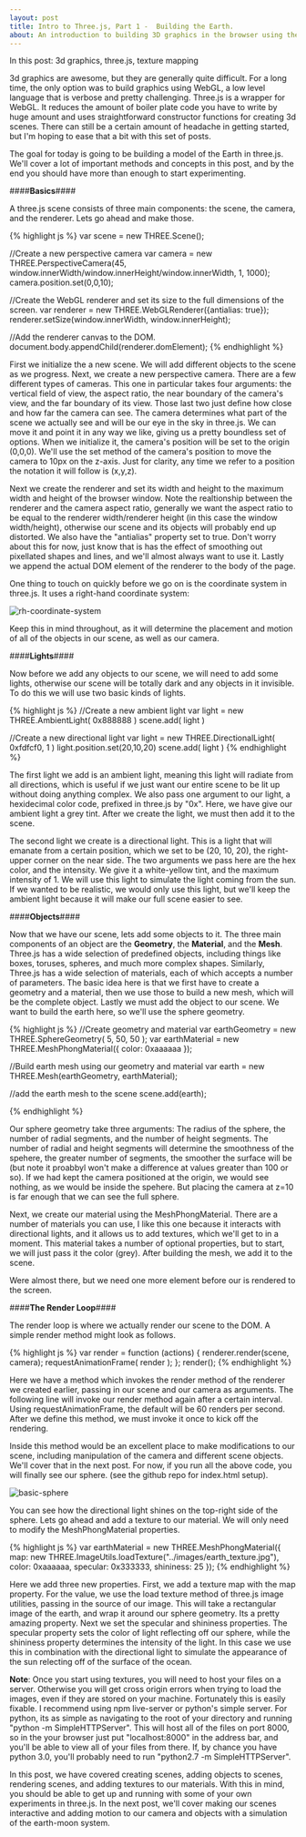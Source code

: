```yaml
---
layout: post
title: Intro to Three.js, Part 1 -  Building the Earth.
about: An introduction to building 3D graphics in the browser using the Three.js JavaScript Library.  We cover the abstractions Three.js makes from WebGL and how to get started building complex graphics.  
---
```


In this post: 3d graphics, three.js, texture mapping

3d graphics are awesome, but they are generally quite difficult.  For a long time, the only option was to build graphics using WebGL, a low level language that is verbose and pretty challenging.  Three.js is a wrapper for WebGL.  It reduces the amount of boiler plate code you have to write by huge amount and uses straightforward constructor functions for creating 3d scenes.  There can still be a certain amount of headache in getting started, but I'm hoping to ease that a bit with this set of posts.

The goal for today is going to be building a model of the Earth in three.js.  We'll cover a lot of important methods and concepts in this post, and by the end you should have more than enough to start experimenting.

####**Basics**####

A three.js scene consists of three main components: the scene, the camera, and the renderer.  Lets go ahead and make those.

{% highlight js %}
var scene = new THREE.Scene();

//Create a new perspective camera
var camera = new THREE.PerspectiveCamera(45, window.innerWidth/window.innerHeight/window.innerWidth, 1, 1000);
camera.position.set(0,0,10);

//Create the WebGL renderer and set its size to the full dimensions of the screen.
var renderer = new THREE.WebGLRenderer({antialias: true});
renderer.setSize(window.innerWidth, window.innerHeight);

//Add the renderer canvas to the DOM.
document.body.appendChild(renderer.domElement);
{% endhighlight %}

First we initialize the a new scene.  We will add different objects to the scene as we progress.  Next, we create a new perspective camera.  There are a few different types of cameras.  This one in particular takes four arguments: the vertical field of view, the aspect ratio, the near boundary of the camera's view, and the far boundary of its view.  Those last two just define how close and how far the camera can see.   The camera determines what part of the scene we actually see and will be our eye in the sky in three.js.  We can move it and point it in any way we like, giving us a pretty boundless set of options.  When we initialize it, the camera's position will be set to the origin (0,0,0).  We'll use the set method of the camera's position to move the camera to 10px on the z-axis. Just for clarity, any time we refer to a position the notation it will follow is (x,y,z). 

Next we create the renderer and set its width and height to the maximum width and height of the browser window.  Note the realtionship between the renderer and the camera aspect ratio, generally we want the aspect ratio to be equal to the renderer width/renderer height (in this case the window width/height), otherwise our scene and its objects will probably end up distorted.  We also have the "antialias" property set to true.  Don't worry about this for now, just know that is has the effect of smoothing out pixellated shapes and lines, and we'll almost always want to use it. Lastly we append the actual DOM element of the renderer to the body of the page.

One thing to touch on quickly before we go on is the coordinate system in three.js.  It uses a right-hand coordinate system:

![rh-coordinate-system](/images/coordinate-axes.png)

Keep this in mind throughout, as it will determine the placement and motion of all of the objects in our scene, as well as our camera.

####**Lights**####

Now before we add any objects to our scene, we will need to add some lights, otherwise our scene will be totally dark and any objects in it invisible. To do this we will use two basic kinds of lights.

{% highlight js %}
//Create a new ambient light
var light = new THREE.AmbientLight( 0x888888 )
scene.add( light )

//Create a new directional light
var light = new THREE.DirectionalLight( 0xfdfcf0, 1 )
light.position.set(20,10,20)
scene.add( light )
{% endhighlight %}

The first light we add is an ambient light, meaning this light will radiate from all directions, which is useful if we just want our entire scene to be lit up without doing anything complex.  We also pass one argument to our light, a hexidecimal color code, prefixed in three.js by "0x".  Here, we have give our ambient light a grey tint.  After we create the light, we must then add it to the scene.

The second light we create is a directional light.  This is a light that will emanate from a certain position, which we set to be (20, 10, 20), the right-upper corner on the near side.  The two arguments we pass here are the hex color, and the intensity.  We give it a white-yellow tint, and the maximum intensity of 1.  We will use this light to simulate the light coming from the sun.  If we wanted to be realistic, we would only use this light, but we'll keep the ambient light because it will make our full scene easier to see.

####**Objects**####

Now that we have our scene, lets add some objects to it.  The three main components of an object are the **Geometry**, the **Material**, and the **Mesh**.  Three.js has a wide selection of predefined objects, including things like boxes, toruses, spheres, and much more complex shapes.  Similarly, Three.js has a wide selection of materials, each of which accepts a number of parameters.  The basic idea here is that we first have to create a geometry and a material, then we use those to build a new mesh, which will be the complete object.  Lastly we must add the object to our scene.  We want to build the earth here, so we'll use the sphere geometry.

{% highlight js %}
//Create geometry and material
var earthGeometry = new THREE.SphereGeometry( 5, 50, 50 );
var earthMaterial = new THREE.MeshPhongMaterial({
  color: 0xaaaaaa
});

//Build earth mesh using our geometry and material
var earth = new THREE.Mesh(earthGeometry, earthMaterial);

//add the earth mesh to the scene
scene.add(earth);

{% endhighlight %}

Our sphere geometry take three arguments:  The radius of the sphere, the number of radial segments, and the number of height segments.  The number of radial and height segments will determine the smoothness of the spehere, the greater number of segments, the smoother the surface will be (but note it proabbyl won't make a difference at values greater than 100 or so).  If we had kept the camera positioned at the origin, we would see nothing, as we would be inside the spehere.  But placing the camera at z=10 is far enough that we can see the full sphere.

Next, we create our material using the MeshPhongMaterial.  There are a number of materials you can use, I like this one because it interacts with directional lights, and it allows us to add textures, which we'll get to in a moment. This material takes a number of optional properties, but to start, we will just pass it the color (grey).  After building the mesh, we add it to the scene.

Were almost there, but we need one more element before our is rendered to the screen.

####**The Render Loop**####

The render loop is where we actually render our scene to the DOM.  A simple render method might look as follows.

{% highlight js %}
var render = function (actions) {
  renderer.render(scene, camera);
  requestAnimationFrame( render );
};
render();
{% endhighlight %}

Here we have a method which invokes the render method of the renderer we created earlier, passing in our scene and our camera as arguments.  The following line will invoke our render method again after a certain interval.  Using requestAnimationFrame, the default will be 60 renders per second.  After we define this method, we must invoke it once to kick off the rendering.

Inside this method would be an excellent place to make modifications to our scene, including manipulation of the camera and different scene objects.  We'll cover that in the next post.  For now, if you run all the above code, you will finally see our sphere. (see the github repo for index.html setup).

![basic-sphere](/images/earth-basic.png)

You can see how the directional light shines on the top-right side of the sphere.  Lets go ahead and add a texture to our material.  We will only need to modify the MeshPhongMaterial properties.

{% highlight js %}
var earthMaterial = new THREE.MeshPhongMaterial({
  map: new THREE.ImageUtils.loadTexture("../images/earth_texture.jpg"),
  color: 0xaaaaaa,
  specular: 0x333333,
  shininess: 25
});
{% endhighlight %}

Here we add three new properties.  First, we add a texture map with the map property.  For the value, we use the load texture method of three.js image utilities, passing in the source of our image.  This will take a rectangular image of the earth, and wrap it around our sphere geometry.  Its a pretty amazing property.  Next we set the specular and shininess properties.  The specular property sets the color of light reflecting off our sphere, while the shininess property determines the intensity of the light.  In this case we use this in combination with the directional light to simulate the appearance of the sun relecting off of the surface of the ocean.

**Note**:  Once you start using textures, you will need to host your files on a server.  Otherwise you will get cross origin errors when trying to load the images, even if they are stored on your machine.  Fortunately this is easily fixable.  I recommend using npm live-server or python's simple server.  For python, its as simple as navigating to the root of your directory and running "python -m SimpleHTTPServer".  This will host all of the files on port 8000, so in the your browser just put "localhost:8000" in the address bar, and you'll be able to view all of your files from there.  If, by chance you have python 3.0, you'll probably need to run "python2.7 -m SimpleHTTPServer".

In this post, we have covered creating scenes, adding objects to scenes, rendering scenes, and adding textures to our materials.  With this in mind, you should be able to get up and running with some of your own experiments in three.js.  In the next post, we'll cover making our scenes interactive and adding motion to our camera and objects with a simulation of the earth-moon system.

  



